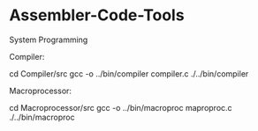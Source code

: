 # Assembler-Code-Tools
System Programming

Compiler:

cd Compiler/src
gcc -o ../bin/compiler compiler.c
./../bin/compiler

Macroprocessor:

cd Macroprocessor/src
gcc -o ../bin/macroproc maproproc.c
./../bin/macroproc
